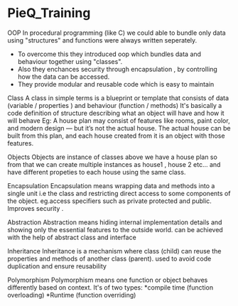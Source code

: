 # PieQ_Training

OOP
In procedural programming (like C) we could able to bundle only data using "structures" and functions were always written seperately.
* To overcome this they introduced oop which bundles data and behaviour together using "classes".
* Also they enchances security through encapsulation , by controlling how the data can be accessed.
* They provide modular and reusable code which is easy to maintain 


Class
A class in simple terms is a blueprint or template that consists of data (variable / properties ) and behaviour (function / methods)
It's basically a code definition of structure describing what an object will have and how it will behave
Eg: A house plan may consist of features like rooms, paint color, and modern design — but it’s not the actual house.
The actual house can be built from this plan, and each house created from it is an object with those features.


Objects
Objects are instance of classes
above we have a house plan so from that we can create multiple instances as house1 , house 2 etc... and have different propeties to each house using the same class.

Encapsulation
Encapsulation means wrapping data and methods into a single unit i.e the class  and restricting direct access to some components of the object.
eg.access specifiers such as private protected and public.
Improves security .


Abstraction
Abstraction means hiding internal implementation details and showing only the essential features to the outside world. 
can be achieved with the help of abstract class and interface 

Inheritance
Inheritance is a mechanism where  class (child) can reuse the properties and methods of another class (parent).
used to avoid code duplication and ensure reusability

Polymorphism
Polymorphism means one function or object behaves differently based on context.
It's of two types:
*compile time (function overloading)
*Runtime (function overriding)



